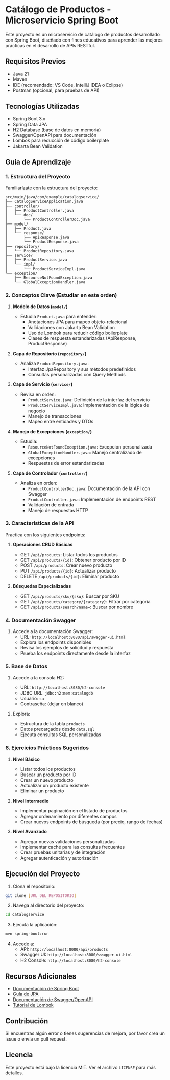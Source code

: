 # Catálogo de Productos - Microservicio Spring Boot

Este proyecto es un microservicio de catálogo de productos desarrollado con Spring Boot, diseñado con fines educativos para aprender las mejores prácticas en el desarrollo de APIs RESTful.

## Requisitos Previos

- Java 21
- Maven
- IDE (recomendado: VS Code, IntelliJ IDEA o Eclipse)
- Postman (opcional, para pruebas de API)

## Tecnologías Utilizadas

- Spring Boot 3.x
- Spring Data JPA
- H2 Database (base de datos en memoria)
- Swagger/OpenAPI para documentación
- Lombok para reducción de código boilerplate
- Jakarta Bean Validation

## Guía de Aprendizaje

### 1. Estructura del Proyecto
Familiarízate con la estructura del proyecto:
```
src/main/java/com/example/catalogservice/
├── CatalogServiceApplication.java
├── controller/
│   ├── ProductController.java
│   └── doc/
│       └── ProductControllerDoc.java
├── model/
│   ├── Product.java
│   └── response/
│       ├── ApiResponse.java
│       └── ProductResponse.java
├── repository/
│   └── ProductRepository.java
├── service/
│   ├── ProductService.java
│   └── impl/
│       └── ProductServiceImpl.java
└── exception/
    ├── ResourceNotFoundException.java
    └── GlobalExceptionHandler.java
```

### 2. Conceptos Clave (Estudiar en este orden)

1. **Modelo de Datos (`model/`)**
   - Estudia `Product.java` para entender:
     - Anotaciones JPA para mapeo objeto-relacional
     - Validaciones con Jakarta Bean Validation
     - Uso de Lombok para reducir código boilerplate
     - Clases de respuesta estandarizadas (ApiResponse, ProductResponse)

2. **Capa de Repositorio (`repository/`)**
   - Analiza `ProductRepository.java`:
     - Interfaz JpaRepository y sus métodos predefinidos
     - Consultas personalizadas con Query Methods

3. **Capa de Servicio (`service/`)**
   - Revisa en orden:
     - `ProductService.java`: Definición de la interfaz del servicio
     - `ProductServiceImpl.java`: Implementación de la lógica de negocio
     - Manejo de transacciones
     - Mapeo entre entidades y DTOs

4. **Manejo de Excepciones (`exception/`)**
   - Estudia:
     - `ResourceNotFoundException.java`: Excepción personalizada
     - `GlobalExceptionHandler.java`: Manejo centralizado de excepciones
     - Respuestas de error estandarizadas

5. **Capa de Controlador (`controller/`)**
   - Analiza en orden:
     - `ProductControllerDoc.java`: Documentación de la API con Swagger
     - `ProductController.java`: Implementación de endpoints REST
     - Validación de entrada
     - Manejo de respuestas HTTP

### 3. Características de la API

Practica con los siguientes endpoints:

1. **Operaciones CRUD Básicas**
   - GET `/api/products`: Listar todos los productos
   - GET `/api/products/{id}`: Obtener producto por ID
   - POST `/api/products`: Crear nuevo producto
   - PUT `/api/products/{id}`: Actualizar producto
   - DELETE `/api/products/{id}`: Eliminar producto

2. **Búsquedas Especializadas**
   - GET `/api/products/sku/{sku}`: Buscar por SKU
   - GET `/api/products/category/{category}`: Filtrar por categoría
   - GET `/api/products/search?name=`: Buscar por nombre

### 4. Documentación Swagger

1. Accede a la documentación Swagger:
   - URL: `http://localhost:8080/api/swagger-ui.html`
   - Explora los endpoints disponibles
   - Revisa los ejemplos de solicitud y respuesta
   - Prueba los endpoints directamente desde la interfaz

### 5. Base de Datos

1. Accede a la consola H2:
   - URL: `http://localhost:8080/h2-console`
   - JDBC URL: `jdbc:h2:mem:catalogdb`
   - Usuario: `sa`
   - Contraseña: (dejar en blanco)

2. Explora:
   - Estructura de la tabla `products`
   - Datos precargados desde `data.sql`
   - Ejecuta consultas SQL personalizadas

### 6. Ejercicios Prácticos Sugeridos

1. **Nivel Básico**
   - Listar todos los productos
   - Buscar un producto por ID
   - Crear un nuevo producto
   - Actualizar un producto existente
   - Eliminar un producto

2. **Nivel Intermedio**
   - Implementar paginación en el listado de productos
   - Agregar ordenamiento por diferentes campos
   - Crear nuevos endpoints de búsqueda (por precio, rango de fechas)

3. **Nivel Avanzado**
   - Agregar nuevas validaciones personalizadas
   - Implementar caché para las consultas frecuentes
   - Crear pruebas unitarias y de integración
   - Agregar autenticación y autorización

## Ejecución del Proyecto

1. Clona el repositorio:
```bash
git clone [URL_DEL_REPOSITORIO]
```

2. Navega al directorio del proyecto:
```bash
cd catalogservice
```

3. Ejecuta la aplicación:
```bash
mvn spring-boot:run
```

4. Accede a:
   - API: `http://localhost:8080/api/products`
   - Swagger UI: `http://localhost:8080/swagger-ui.html`
   - H2 Console: `http://localhost:8080/h2-console`

## Recursos Adicionales

- [Documentación de Spring Boot](https://docs.spring.io/spring-boot/docs/current/reference/html/)
- [Guía de JPA](https://docs.spring.io/spring-data/jpa/docs/current/reference/html/)
- [Documentación de Swagger/OpenAPI](https://swagger.io/docs/)
- [Tutorial de Lombok](https://projectlombok.org/features/all)

## Contribución

Si encuentras algún error o tienes sugerencias de mejora, por favor crea un issue o envía un pull request.

## Licencia

Este proyecto está bajo la licencia MIT. Ver el archivo `LICENSE` para más detalles. 